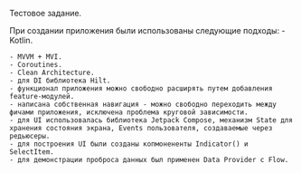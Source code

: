 Тестовое задание.

При создании приложения были использованы следующие подходы:
    - Kotlin.

    - MVVM + MVI.
    - Coroutines.
    - Clean Architecture.
    - для DI библиотека Hilt.
    - функционал приложения можно свободно расширять путем добавления feature-модулей.
    - написана собственная навигация - можно свободно переходить между фичами приложения, исключена проблема круговой зависимости.
    - для UI использовалась библиотека Jetpack Compose, механизм State для хранения состояния экрана, Events пользователя, создаваемые через редьюсеры.
    - для построения UI были созданы копмонененты Indicator() и SelectItem.
    - для демонстрации проброса данных был применен Data Provider c Flow.
    

